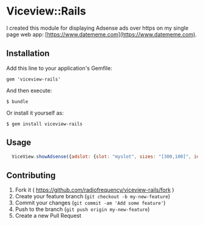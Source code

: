 # Viceview::Rails


I created this module for displaying Adsense ads over https on my single page web app:  [https://www.datememe.com](https://www.datememe.com).


## Installation

Add this line to your application's Gemfile:

    gem 'viceview-rails'

And then execute:

    $ bundle

Or install it yourself as:

    $ gem install viceview-rails

## Usage

```javascript
  ViceView.showAdsense({adslot: {slot: "myslot", sizes: "[300,100]", id:"your adsenseid"}, element: "element", adwidth: 300, adheight: 100});
```

## Contributing

1. Fork it ( https://github.com/radiofrequency/viceview-rails/fork )
2. Create your feature branch (`git checkout -b my-new-feature`)
3. Commit your changes (`git commit -am 'Add some feature'`)
4. Push to the branch (`git push origin my-new-feature`)
5. Create a new Pull Request

